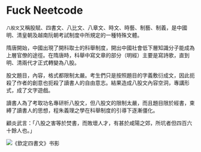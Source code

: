 # Fuck Neetcode

`八股文`又稱股賦、四書文、八比文、八章文、時文、時藝、制藝、制義，是中國明、清皇朝及越南阮朝考試制度中所規定的一種特殊文體。

隋唐開始，中國出現了開科取士的科舉制度，開出中國社會低下層知識分子能成為上層官僚的途徑。在隋唐時，科舉中寫文章的部分（明經）主要是寫詩歌，直到明、清兩代才正式轉變為八股。

股文題目，內容，格式都限制太嚴。考生們只是按照題目的字義敷衍成文，因此扼殺了作者的創意也扼殺了讀書人的自由意志。結果造成八股文內容空洞，專講形式，成了文字遊戲。

讀書人為了考取功名專研析八股文，但八股文的限制太嚴，而且題目限於經書，束縛了讀書人的思想，程朱義理之學在科舉制度的引導下逐漸僵化。

顧炎武言：「八股之害等於焚書，而敗壞人才，有甚於咸陽之郊，所坑者但四百六十餘人也。」

![《欽定四書文》书影](https://user-images.githubusercontent.com/2138598/182065495-f500617b-93a0-4f2f-a559-1ac434936029.jpeg)
